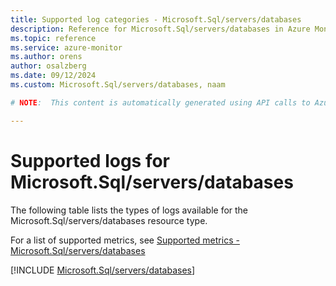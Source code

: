 ```yaml
---
title: Supported log categories - Microsoft.Sql/servers/databases
description: Reference for Microsoft.Sql/servers/databases in Azure Monitor Logs.
ms.topic: reference
ms.service: azure-monitor
ms.author: orens
author: osalzberg
ms.date: 09/12/2024
ms.custom: Microsoft.Sql/servers/databases, naam

# NOTE:  This content is automatically generated using API calls to Azure. Any edits made on these files will be overwritten in the next run of the script. 

---
```





# Supported logs for Microsoft.Sql/servers/databases  
The following table lists the types of logs available for the Microsoft.Sql/servers/databases resource type.
  
  
  
For a list of supported metrics, see [Supported metrics - Microsoft.Sql/servers/databases](../supported-metrics/microsoft-sql-servers-databases-metrics.md)  
  

  
[!INCLUDE [Microsoft.Sql/servers/databases](~/reusable-content/ce-skilling/azure/includes/azure-monitor/reference/logs/microsoft-sql-servers-databases-logs-include.md)]  
  

